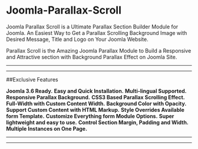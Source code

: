 # Joomla-Parallax-Scroll
Joomla Parallax Scroll is a Ultimate Parallax Section Builder Module for Joomla. An Easiest Way to Get a Parallax Scrolling Background Image with Desired Message, Title and Logo on Your Joomla Website.

Parallax Scroll is the Amazing Joomla Parallax Module to Build a Responsive and Attractive section with Background Parallax Effect on Joomla Site.

* * *
* * *

##Exclusive Features

**Joomla 3.6 Ready.**
**Easy and Quick Installation.**
**Multi-lingual Supported.**
**Responsive Parallax Background.**
**CSS3 Based Parallax Scrolling Effect.**
**Full-Width with Custom Content Width.**
**Background Color with Opacity.**
**Support Custom Content with HTML Markup.**
**Style Overrides Available form Template.**
**Customize Everything form Module Options.**
**Super lightweight and easy to use.**
**Control Section Margin, Padding and Width.**
**Multiple Instances on One Page.**



* * *
* * *










